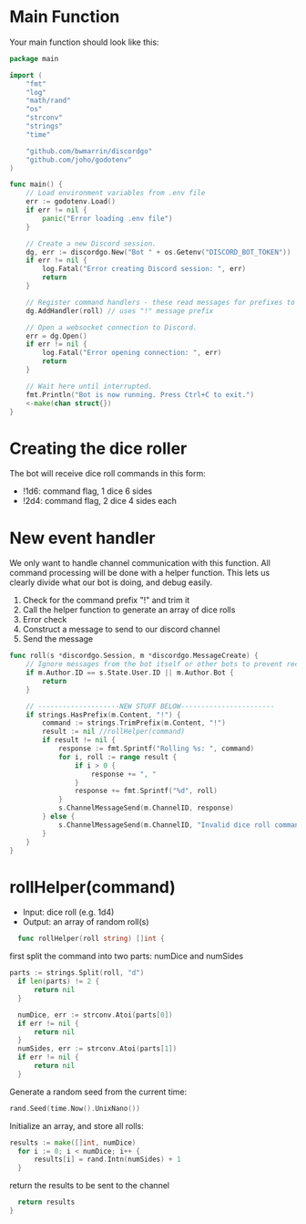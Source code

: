 # Main Function
Your main function should look like this:

```go
package main

import (
	"fmt"
	"log"
	"math/rand"
	"os"
	"strconv"
	"strings"
	"time"

	"github.com/bwmarrin/discordgo"
	"github.com/joho/godotenv"
)

func main() {
	// Load environment variables from .env file
	err := godotenv.Load()
	if err != nil {
		panic("Error loading .env file")
	}

	// Create a new Discord session.
	dg, err := discordgo.New("Bot " + os.Getenv("DISCORD_BOT_TOKEN"))
	if err != nil {
		log.Fatal("Error creating Discord session: ", err)
		return
	}

	// Register command handlers - these read messages for prefixes to check if they need to do things. commands could get very complex using many flags
	dg.AddHandler(roll) // uses "!" message prefix

	// Open a websocket connection to Discord.
	err = dg.Open()
	if err != nil {
		log.Fatal("Error opening connection: ", err)
		return
	}

	// Wait here until interrupted.
	fmt.Println("Bot is now running. Press Ctrl+C to exit.")
	<-make(chan struct{})
}
```
# Creating the dice roller
The bot will receive dice roll commands in this form:
  - !1d6: command flag, 1 dice 6 sides
  - !2d4: command flag, 2 dice 4 sides each
# New event handler
We only want to handle channel communication with this function. All command processing will be done with a helper function. This lets us clearly divide what our bot is doing, and debug easily.
  1. Check for the command prefix "!" and trim it
  2. Call the helper function to generate an array of dice rolls
  3. Error check
  4. Construct a message to send to our discord channel
  5. Send the message
```go
func roll(s *discordgo.Session, m *discordgo.MessageCreate) {
	// Ignore messages from the bot itself or other bots to prevent recursive requests
	if m.Author.ID == s.State.User.ID || m.Author.Bot {
		return
	}

	// --------------------NEW STUFF BELOW-----------------------
	if strings.HasPrefix(m.Content, "!") {
		command := strings.TrimPrefix(m.Content, "!")
		result := nil //rollHelper(command)
		if result != nil {
			response := fmt.Sprintf("Rolling %s: ", command)
			for i, roll := range result {
				if i > 0 {
					response += ", "
				}
				response += fmt.Sprintf("%d", roll)
			}
			s.ChannelMessageSend(m.ChannelID, response)
		} else {
			s.ChannelMessageSend(m.ChannelID, "Invalid dice roll command. Use form of How many dice rolled, a 'd' for dice, and how many sides. Ex. !1d6 rolls 1 dice with 6 sides.")
		}
	}
}
```


# rollHelper(command)
- Input: dice roll (e.g. 1d4)
- Output: an array of random roll(s)
```go
  func rollHelper(roll string) []int {
```
  first split the command into two parts: numDice and numSides
  ```go
  parts := strings.Split(roll, "d")
	if len(parts) != 2 {
		return nil
	}

	numDice, err := strconv.Atoi(parts[0])
	if err != nil {
		return nil
	}
	numSides, err := strconv.Atoi(parts[1])
	if err != nil {
		return nil
	}
  ```
  Generate a random seed from the current time:
  ```go
  rand.Seed(time.Now().UnixNano())
  ```
  Initialize an array, and store all rolls:
  ```go
  results := make([]int, numDice)
	for i := 0; i < numDice; i++ {
		results[i] = rand.Intn(numSides) + 1
	}
  ```
  return the results to be sent to the channel
  ```go
    return results
  }
  ```